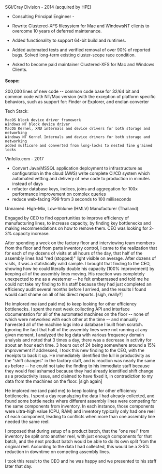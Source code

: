 SGI/Cray Division - 2014
(acquired by HPE)
* Consulting Principal Engineer -

* Rewrite Clustered-XFS filesystem for Mac and WindowsNT clients to overcome 10 years of deferred maintenance.
* Added functionality to support 64-bit build and runtimes.
* Added automated tests and verified removal of over 90% of reported bugs. Solved long-term existing cluster-scope race condition.
* Asked to become paid maintainer Clustered-XFS for Mac and Windows Clients.

#### Scope:
200,000 lines of new code -- common code base for 32/64 bit and common code with NT/Mac version (with the exception of platform specific behaviors, such as support for: Finder or Explorer, and endian converter

Tech Stack:
```
MacOS block device driver framework
Windows NT block device driver
MacOS Kernel, XNU internals and device drivers for both storage and networking
Windows NT Kernel Internals and device drivers for both storage and networking
added multicore and converted from long-locks to nested fine grained locks
```
 
Vinfolio.com - 2017

* Convert Java/MSSQL application deployment to infrastructure as configuration in the cloud (AWS) write complete CI/CD system which automated vetting and delivery of new code to production in minutes instead of days
* refactor database keys, indices, joins and aggregation for 100x performance improvement on complex queries
* reduce web-facing P99 from 3 seconds to 100 milliseconds

 
Unnamed: High-Mix, Low-Volume (HMLV) Manufacturer (Thailand)

Engaged by CEO to find opportunities to improve efficiency of manufacturing lines, to increase capacity, by finding key bottlenecks and making recommendations on how to remove them.  CEO was looking for 2-3% capacity increase.

After spending a week on the factory floor and interviewing team members from the floor and from parts inventory control, I came to the realization that for each of my dozens of visits at all hours of the day, that half of the assembly lines had "red (stopped)" light visible on average.  After dozens of visits, it was a statistically valid sample.  I brought that finding to the CEO, showing how he could literally double his capacity (100% improvement) by keeping all of the assembly lines moving.  His reaction was completely unexpected to me as a westerner -- he felt embarrassed and told me he could not take my finding to his staff because they had just completed an efficiency audit several months before I arrived, and the results I found would cast shame on all of his direct reports. [sigh, really?]

He implored me (and paid me) to keep looking for other efficiency bottlenecks.  I spent the next week collecting API and interface documentation for all of the automated machines on the floor -- none of which were networked with each other at the time -- and manually harvested all of the machine logs into a database I built from scratch.  Ignoring the fact that half of the assembly lines were not running at any given moment, I analyzed the log data with various frequency domain analysis and noted that 3 times a day, there was a decrease in activity for about an hour each time.  3 hours out of 24 being somewhere around a 15% improvement if addressed, I took this new finding to the CEO, with the receipts to back it up.  He immediately identified the lull in productivity as the "shift changes" in the factory staff, and is reaction was nearly the same as before -- he could not take the finding to his immediate staff because they would feel ashamed because they had already identified shift change as a productivity issue, and claimed to have fixed it, in contradiction to my data from the machines on the floor. [sigh again]

He implored me (and paid me) to keep looking for other efficiency bottlenecks. I spent a day reanalyzing the data I had already collected, and found some bottle necks where different assembly lines were competing for the same components from inventory.  In each instance, those components were ultra-high value (CPU, RAM) and inventory typically only had one reel of each component, leading to conflicts when more than one assembly line needed the same reel.

I proposed that during setup of a product batch, that the "one reel" from inventory be split onto another reel, with just enough components for that batch, and the next product batch would be able to do its own split from the original reel.  According to the data I had collected, this would be a 3-5% reduction in downtime on competing assembly lines.

I took this result to the CEO and he was happy and we presented to his staff later that day.
